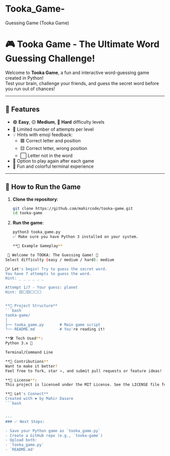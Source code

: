 # Tooka_Game-
Guessing Game (Tooka Game)
# 🎮 Tooka Game - The Ultimate Word Guessing Challenge!

Welcome to **Tooka Game**, a fun and interactive word-guessing game created in Python!  
Test your brain, challenge your friends, and guess the secret word before you run out of chances!

---

## 📌 Features

- 🟢 **Easy**, 🟡 **Medium**, 🔴 **Hard** difficulty levels
- 🎯 Limited number of attempts per level
- 💡 Hints with emoji feedback:
  - 🟩 Correct letter and position
  - 🟨 Correct letter, wrong position
  - ⬜ Letter not in the word
- 🔁 Option to play again after each game
- 🎉 Fun and colorful terminal experience

---

## 🚀 How to Run the Game

1. **Clone the repository**:
   ```bash
   git clone https://github.com/mahircode/tooka-game.git
   cd tooka-game

2. **Run the game**:
   ```bash
   python3 tooka_game.py
   ✅ Make sure you have Python 3 installed on your system.

   **🧠 Example Gameplay**
  ```bash
   🎉 Welcome to TOOKA: The Guessing Game! 🎉
Select difficulty (easy / medium / hard): medium

🕵️‍♂️ Let's begin! Try to guess the secret word.
You have 7 attempts to guess the word.
Hint: _ _ _ _ _ _

Attempt 1/7 - Your guess: planet
Hint: 🟨⬜🟨⬜⬜⬜


**📂 Project Structure**
```bash
tooka-game/
│
├── tooka_game.py       # Main game script
└── README.md           # You're reading it!

**🛠️ Tech Used**:
Python 3.x 🐍

Terminal/Command Line

**🙌 Contributions**
Want to make it better?
Feel free to fork, star ⭐, and submit pull requests or feature ideas!

**📄 License**:
This project is licensed under the MIT License. See the LICENSE file for details.

**💬 Let's Connect**
Created with ❤️ by Mahir Dasare
```bash


---
### ✅ Next Steps:

- Save your Python game as `tooka_game.py`
- Create a GitHub repo (e.g., `tooka-game`)
- Upload both:
  - `tooka_game.py`
  - `README.md'




   
     

